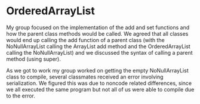 # OrderedArrayList

My group focused on the implementation of the add and set functions and how the
parent class methods would be called. We agreed that all classes would end up
calling the add function of a parent class (with the NoNullArrayList calling the
ArrayList add method and the OrderedArrayList calling the NoNullArrayList) and
we discussed the syntax of calling a parent method (using super).

As we got to work my group worked on getting the empty NoNullArrayList class to compile,
several classmates received an error involving serialization. We figured this was due
to noncode related differences, since we all executed the same program but not all of us
 were able to compile due to the error.
